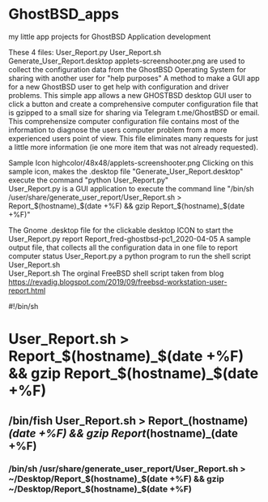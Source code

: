 # GhostBSD_apps
my little app projects for GhostBSD Application development

These 4 files: User_Report.py User_Report.sh Generate_User_Report.desktop  applets-screenshooter.png  are used to collect the configuration data from the GhostBSD Operating System for sharing with another user for "help purposes"   A method to make a GUI app for a new GhostBSD user to get help with configuration and driver problems.   This simple app allows a new GHOSTBSD desktop GUI user to click a button and create a comprehensive computer configuration file that is gzipped to a small size for sharing via Telegram t.me/GhostBSD or email.   This comprehensize computer configuration file contains most of the information to diagnose the users computer problem from a more experienced users point of view.  This file eliminates many requests for just a little more information (ie one more item that was not already requested).

Sample Icon highcolor/48x48/applets-screenshooter.png   Clicking on this sample icon,  makes the .desktop file 
"Generate_User_Report.desktop" execute the command "python User_Report.py"   
User_Report.py is a GUI application to execute the command line 
"/bin/sh /user/share/generate_user_report/User_Report.sh   > Report_$(hostname)_$(date +%F) && gzip Report_$(hostname)_$(date +%F)"

The Gnome .desktop file for the clickable desktop ICON to start the User_Report.py report
Report_fred-ghostbsd-pc1_2020-04-05   A sample output file, that collects all the configuration data in one file to report computer status
User_Report.py   a python program to  run the shell script User_Report.sh  
User_Report.sh   The orginal FreeBSD shell script taken from blog  https://revadig.blogspot.com/2019/09/freebsd-workstation-user-report.html

#!/bin/sh
# User_Report.sh  > Report_$(hostname)_$(date +%F) && gzip Report_$(hostname)_$(date +%F)
## /bin/fish User_Report.sh  > Report_(hostname)_(date +%F) && gzip Report_(hostname)_(date +%F)
### /bin/sh /usr/share/generate_user_report/User_Report.sh > ~/Desktop/Report_$(hostname)_$(date +%F) && gzip ~/Desktop/Report_$(hostname)_$(date +%F)

